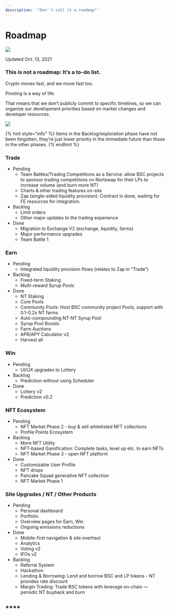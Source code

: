 ```yaml
---
description: '"Don''t call it a roadmap"'
---
```


# Roadmap

![](<.gitbook/assets/docs-masthead-19- (1).png>)

Updated Oct. 13, 2021

### This is not a roadmap: It’s a to-do list.

Crypto moves fast, and we move fast too.

Pivoting is a way of life.

That means that we don’t publicly commit to specific timelines, so we can organize our development priorities based on market changes and developer resources.

![](https://lh3.googleusercontent.com/mFDTc-GpMUbUmBCdIQ56YvNx5-v4szQcZ8wKgux2BzfviFJRCKkJHEM9n_l_xY5sZcqeRo_vlMOE754wEDpK_81cJ21nbjNXmHq3fIBlowt5FXJm-XGGIMPsEK7e_GxUuX7vCou4=s0)

{% hint style="info" %}
Items in the Backlog/exploration phase have not been forgotten, they’re just lower priority in the immediate future than those in the other phases.
{% endhint %}

### Trade

- Pending
  - Team Battles/Trading Competitions as a Service: allow BSC projects to sponsor trading competitions on Nortswap for their LPs to increase volume (and burn more NT)
  - Charts & other trading features on-site
  - Zap (single-sided liquidity provision): Contract is done, waiting for FE resources for integration.
- Backlog
  - Limit orders
  - Other major updates to the trading experience
- Done
  - Migration to Exchange V2 (exchange, liquidity, farms)
  - Major performance upgrades
  - Team Battle 1

### Earn

- Pending
  - Integrated liquidity provision flows (relates to Zap in “Trade”)
- Backlog
  - Fixed-term Staking
  - Multi-reward Syrup Pools
- Done
  - NT Staking
  - Core Pools
  - Community Pools: Host BSC community project Pools, support with 0.1-0.2x NT farms
  - Auto-compounding NT-NT Syrup Pool
  - Syrup Pool Boosts
  - Farm Auctions
  - APR/APY Calculator v2
  - Harvest all

### Win

- Pending
  - UI/UX upgrades to Lottery
- Backlog
  - Prediction without using Scheduler
- Done
  - Lottery v2
  - Prediction v0.2

### NFT Ecosystem

- Pending
  - NFT Market Phase 2 - buy & sell whitelisted NFT collections
  - Profile Points Ecosystem
- Backlog
  - More NFT Utility
  - NFT-based Gamification: Complete tasks, level up etc. to earn NFTs
  - NFT Market Phase 3 - open NFT platform
- Done
  - Customizable User Profile
  - NFT drops
  - Pancake Squad generative NFT collection
  - NFT Market Phase 1

### Site Upgrades / NT / Other Products

- Pending
  - Personal dashboard
  - Portfolio
  - Overview pages for Earn, Win
  - Ongoing emissions reductions
- Done
  - Mobile-first navigation & site overhaul
  - Analytics
  - Voting v2
  - IFOs v2
- Backlog
  - Referral System
  - Hackathon
  - Lending & Borrowing: Lend and borrow BSC and LP tokens - NT provides rate discount
  - Margin Trading: Trade BSC tokens with leverage on-chain — periodic NT buyback and burn

## \*\*\*\*
